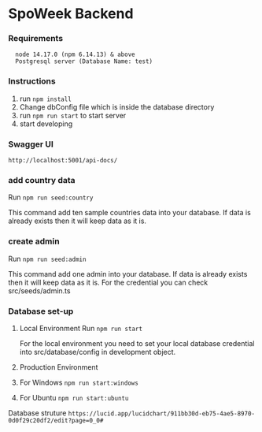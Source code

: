 # SpoWeek Backend

### Requirements

```
  node 14.17.0 (npm 6.14.13) & above
  Postgresql server (Database Name: test)
```

### Instructions

1. run `npm install`
2. Change dbConfig file which is inside the database directory
3. run `npm run start` to start server
4. start developing

### Swagger UI

`http://localhost:5001/api-docs/`

### add country data
Run `npm run seed:country`

This command add ten sample countries data into your database. If data is already exists then it will keep data as it is.

### create admin
Run `npm run seed:admin`

This command add one admin into your database. If data is already exists then it will keep data as it is. For the credential you can check src/seeds/admin.ts

### Database set-up

1. Local Environment
   Run `npm run start`

   For the local environment you need to set your local database credential into src/database/config in development object.

2. Production Environment
  1. For Windows `npm run start:windows` 
  2. For Ubuntu  `npm run start:ubuntu`

  Database struture `https://lucid.app/lucidchart/911bb30d-eb75-4ae5-8970-0d0f29c20df2/edit?page=0_0#`